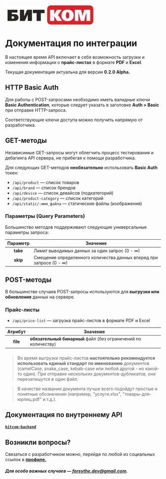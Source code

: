 <picture>
      <img
      height="64"
      src="https://github.com/4Forsythe/bitcom-client/blob/master/public/static/bitcom-banner.png?raw=true" alt="Логотип компании «БитКом»">
</picture>

###

# Документация по интеграции

В настоящее время API включает в себя возможность загрузки и изменения информации о **прайс-листах** в формате **PDF** и **Excel**.

Текущая документация актуальна для версии **0.2.0 Alpha.**

## HTTP Basic Auth

Для работы с POST-запросами необходимо иметь валидные ключи **Basic Authentication**, которые следует указать в заголовке **Auth > Basic** при отправке HTTP-запроса.

Соответствующие ключи доступа можно получить напрямую от разработчика.

## GET-методы

Независимые GET-запросы могут облегчить процесс тестирования и дебагинга API сервера, не прибегая к помощи разработчика.

Для следующих GET-методов **необязательно** использовать **Basic Auth** токен:

- `/api/product` — список товаров
- `/api/brand` — список брендов
- `/api/device` — список девайсов (подкатегорий)
- `/api/product-category` — список категорий
- `/api/static/:имя_файла` — статические файлы (изображения)

### Параметры (Query Parameters)

Большинство методов поддерживают следующие универсальные параметры запроса:

| Параметр | Значение                                                            |
| :------: | ------------------------------------------------------------------- |
| **take** | Лимит выводимых данных за один запрос (0 - ∞)                       |
| **skip** | Смещение определенного количества данных вперед при запросе (0 - ∞) |

## POST-методы

В большинстве случаев POST-запросы используются для **выгрузки или обновления** данных на сервере.

### Прайс-листы

- `/api/price-list` — загрузка прайс-листов в формате PDF и Excel

| Атрибут  | Значение                                                       |
| :------: | -------------------------------------------------------------- |
| **file** | **обязательный бинарный** файл (без ограничений по количеству) |

###

> Во время выгрузки прайс-листов **настоятельно рекомендуется использовать единый стандарт по именованию** документов (camelCase, snake_case, kebab-case или любой другой - но какой-то один). При отправке нескольких документов-дубликатов, они перезапишутся в один файл.

> В качестве названия документа лучше всего подойдут простые и понятные обозначения (например, "услуги.xlsx", <span>"товары-для-юрлиц.pdf"</span> и т.д.).

##

## Документация по внутреннему API

**[`bitcom-backend`](https://github.com/4Forsythe/bitcom-backend#readme)**

## Возникли вопросы?

Связаться с разработчиком можно, перейдя по любой из социальных ссылок в **[профиле.](https://github.com/4Forsythe)**

##### Для особо важных случаев — **forsythe.dev@gmail.com.**
